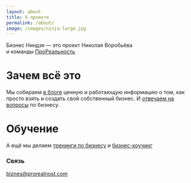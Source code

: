 ```yaml
---
layout: about
title: О проекте
permalink: /about/
image: /images/ninja-large.jpg
---
```


Бизнес Ниндзя — это проект Николая Воробьёва  
и команды [ПроРеальность](http://prorealnost.com)

# Зачем всё это

Мы собираем [в блоге](/) ценную и работающую информацию о том, как просто взять и создать свой собственный бизнес. И [отвечаем на вопросы](/ask/) по бизнесу.

# Обучение

А ещё мы делаем [тренинги по бизнесу](/products/) и [бизнес-коучинг](/products/coaching/)

### Связь

[biznes@prorealnost.com](mailto:biznes@prorealnost.com)